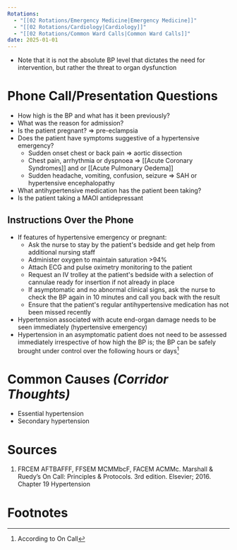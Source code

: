 ```yaml
---
Rotations:
  - "[[02 Rotations/Emergency Medicine|Emergency Medicine]]"
  - "[[02 Rotations/Cardiology|Cardiology]]"
  - "[[02 Rotations/Common Ward Calls|Common Ward Calls]]"
date: 2025-01-01
---
```

- Note that it is not the absolute BP level that dictates the need for intervention, but rather the threat to organ dysfunction
# Phone Call/Presentation Questions
- How high is the BP and what has it been previously?
- What was the reason for admission?
- Is the patient pregnant? ⇒ pre-eclampsia
- Does the patient have symptoms suggestive of a hypertensive emergency?
	- Sudden onset chest or back pain ⇒ aortic dissection
	- Chest pain, arrhythmia or dyspnoea ⇒ [[Acute Coronary Syndromes]] and or [[Acute Pulmonary Oedema]]
	- Sudden headache, vomiting, confusion, seizure ⇒ SAH or hypertensive encephalopathy
- What antihypertensive medication has the patient been taking?
- Is the patient taking a MAOI antidepressant
## Instructions Over the Phone
- If features of hypertensive emergency or pregnant:
	- Ask the nurse to stay by the patient's bedside and get help from additional nursing staff
	- Administer oxygen to maintain saturation >94%
	- Attach ECG and pulse oximetry monitoring to the patient
	- Request an IV trolley at the patient's bedside with a selection of cannulae ready for insertion if not already in place
	- If asymptomatic and no abnormal clinical signs, ask the nurse to check the BP again in 10 minutes and call you back with the result
	- Ensure that the patient's regular antihypertensive medication has not been missed recently
- Hypertension associated with acute end-organ damage needs to be seen immediately (hypertensive emergency)
- Hypertension in an asymptomatic patient does not need to be assessed immediately irrespective of how high the BP is; the BP can be safely brought under control over the following hours or days[^1]
# Common Causes *(Corridor Thoughts)*
- Essential hypertension
- Secondary hypertension
# Sources
1. FRCEM AFTBAFFF, FFSEM MCMMbcF, FACEM ACMMc. Marshall & Ruedy’s On Call: Principles & Protocols. 3rd edition. Elsevier; 2016. Chapter 19 Hypertension
# Footnotes

[^1]: According to On Call